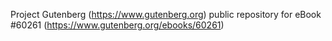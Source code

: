 Project Gutenberg (https://www.gutenberg.org) public repository for eBook #60261 (https://www.gutenberg.org/ebooks/60261)
